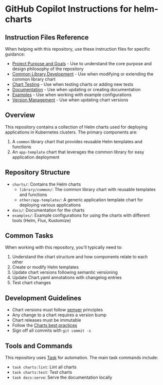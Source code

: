 # GitHub Copilot Instructions for helm-charts

## Instruction Files Reference

When helping with this repository, use these instruction files for specific guidance:

- [Project Purpose and Goals](.github/instructions/project-purpose.instructions.md) - Use to understand the core purpose and design philosophy of the repository
- [Common Library Development](.github/instructions/common-library.instructions.md) - Use when modifying or extending the common library chart
- [Chart Testing](.github/instructions/chart-testing.instructions.md) - Use when testing charts or adding new tests
- [Documentation](.github/instructions/documentation.instructions.md) - Use when updating or creating documentation
- [Examples](.github/instructions/examples.instructions.md) - Use when working with example configurations
- [Version Management](.github/instructions/versioning.instructions.md) - Use when updating chart versions

## Overview

This repository contains a collection of Helm charts used for deploying applications in Kubernetes clusters. The primary components are:

1. A `common` library chart that provides reusable Helm templates and functions
2. An `app-template` chart that leverages the common library for easy application deployment

## Repository Structure

- `charts/`: Contains the Helm charts
  - `library/common/`: The common library chart with reusable templates and functions
  - `other/app-template/`: A generic application template chart for deploying various applications
- `docs/`: Documentation for the charts
- `examples/`: Example configurations for using the charts with different tools (Helm, Flux, Kustomize)

## Common Tasks

When working with this repository, you'll typically need to:

1. Understand the chart structure and how components relate to each other
2. Create or modify Helm templates
3. Update chart versions following semantic versioning
4. Update Chart.yaml annotations with changelog entries
5. Test chart changes

## Development Guidelines

- Chart versions must follow [semver](https://semver.org/) principles
- Any change to a chart requires a version bump
- Chart releases must be immutable
- Follow the [Charts best practices](https://helm.sh/docs/topics/chart_best_practices/)
- Sign off all commits with `git commit -s`

## Tools and Commands

This repository uses [Task](https://taskfile.dev/) for automation. The main task commands include:

- `task charts:lint`: Lint all charts
- `task charts:test`: Test charts
- `task docs:serve`: Serve the documentation locally

